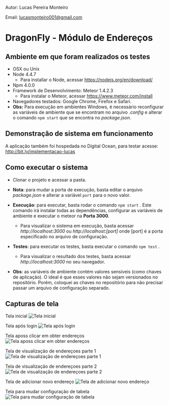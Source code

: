 Autor: Lucas Pereira Monteiro

Email: lucasmonteiro001@gmail.com

DragonFly - Módulo de Endereços
===============================

Ambiente em que foram realizados os testes
--------------------
- OSX ou Unix
- Node 4.4.7
    -   Para installar o Node, acessar https://nodejs.org/en/download/
- Npm 4.0.0
- Framework de Desenvolvimento: Meteor 1.4.2.3
    -   Para instalar o Meteor, acessar https://www.meteor.com/install
- Navegadores testados: Google Chrome, Firefox e Safari.
- **Obs:** Para execução em ambientes Windows, é necessário reconfigurar as variáveis de ambiente que se encontram no arquivo *.config* e alterar o comando ```npm start``` que se encontra no *package.json*.

Demonstração de sistema em funcionamento
----------------------------------------
A aplicação também foi hospedada no Digital Ocean, para testar 
acesse: http://bit.ly/implementacao-lucas

Como executar o sistema
-----------------------
- Clonar o projeto e acessar a pasta.
- **Nota**: para mudar a porta de execução, basta editar o arquivo *package.json* e alterar a variável ```port``` para o novo valor.
- **Execução**: para executar, basta rodar o comando 
```npm start``` . Este comando irá instalar todas as dependências, configurar as variáveis de ambiente e executar o meteor na **Porta 3000**.
    - Para visualizar o sistema em execução, basta acessar *http://localhost:3000* ou *http://localhost:[port]* onde [port] é a porta especificado no arquivo de configuração.
 
- **Testes**: para executar os testes, basta executar o comando ```npm test``` .
    - Para visualizar o resultado dos testes, basta acessar *http://localhost:3000* no seu navegador. 
- **Obs**: as variáveis de ambiente contém valores sensíveis (como chaves de aplicação). O ideal é que esses valores não sejam versionados no repositório. Porém, coloquei as chaves no repositório para não precisar passar um arquivo de configuração separado.

Capturas de tela
----------------

Tela inicial
![Tela inicial](https://raw.githubusercontent.com/lucasmonteiro001/dragonfly-address/master/public/img/1.inicio.png)

Tela após login
![Tela após login](https://raw.githubusercontent.com/lucasmonteiro001/dragonfly-address/master/public/img/2_inicio.png)

Tela aposs clicar em obter endereços
![Tela aposs clicar em obter endereços](https://raw.githubusercontent.com/lucasmonteiro001/dragonfly-address/master/public/img/3_apos_obter_enderecos.png)

Tela de visualização de endereçoes parte 1
![Tela de visualização de endereçoes parte 1](https://raw.githubusercontent.com/lucasmonteiro001/dragonfly-address/master/public/img/4_visualizacao.png)

Tela de visualização de endereçoes parte 2
![Tela de visualização de endereçoes parte 2](https://raw.githubusercontent.com/lucasmonteiro001/dragonfly-address/master/public/img/5_visualizacao.png)

Tela de adicionar novo endereço
![Tela de adicionar novo endereço](https://raw.githubusercontent.com/lucasmonteiro001/dragonfly-address/master/public/img/6_adicionar_endereco.png)

Tela para mudar configuração de tabela
![Tela para mudar configuração de tabela](https://raw.githubusercontent.com/lucasmonteiro001/dragonfly-address/master/public/img/7_configuracao_tabela.png)

